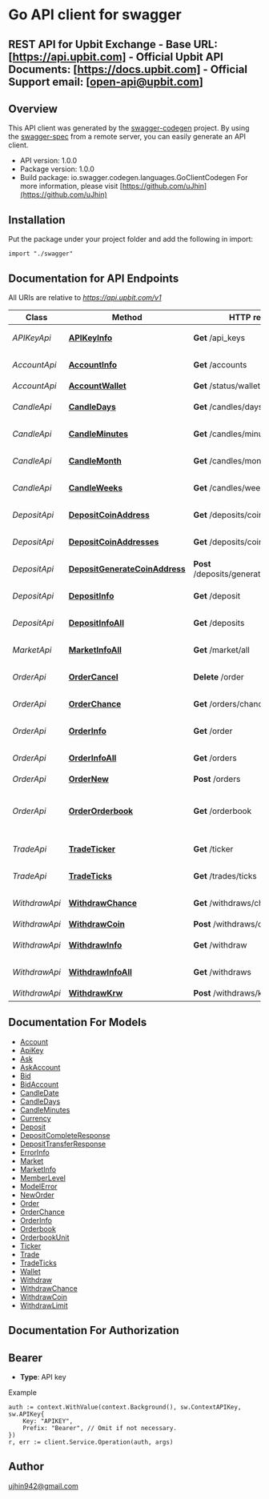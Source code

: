# Go API client for swagger

## REST API for Upbit Exchange - Base URL: [https://api.upbit.com] - Official Upbit API Documents: [https://docs.upbit.com] - Official Support email: [open-api@upbit.com] 

## Overview
This API client was generated by the [swagger-codegen](https://github.com/swagger-api/swagger-codegen) project.  By using the [swagger-spec](https://github.com/swagger-api/swagger-spec) from a remote server, you can easily generate an API client.

- API version: 1.0.0
- Package version: 1.0.0
- Build package: io.swagger.codegen.languages.GoClientCodegen
For more information, please visit [https://github.com/uJhin](https://github.com/uJhin)

## Installation
Put the package under your project folder and add the following in import:
```golang
import "./swagger"
```

## Documentation for API Endpoints

All URIs are relative to *https://api.upbit.com/v1*

Class | Method | HTTP request | Description
------------ | ------------- | ------------- | -------------
*APIKeyApi* | [**APIKeyInfo**](docs/APIKeyApi.md#apikeyinfo) | **Get** /api_keys | API 키 리스트 조회
*AccountApi* | [**AccountInfo**](docs/AccountApi.md#accountinfo) | **Get** /accounts | 전체 계좌 조회
*AccountApi* | [**AccountWallet**](docs/AccountApi.md#accountwallet) | **Get** /status/wallet | 입출금 현황
*CandleApi* | [**CandleDays**](docs/CandleApi.md#candledays) | **Get** /candles/days | 시세 캔들 조회 (일 단위)
*CandleApi* | [**CandleMinutes**](docs/CandleApi.md#candleminutes) | **Get** /candles/minutes/{unit} | 시세 캔들 조회 (분 단위)
*CandleApi* | [**CandleMonth**](docs/CandleApi.md#candlemonth) | **Get** /candles/months | 시세 캔들 조회 (월 단위)
*CandleApi* | [**CandleWeeks**](docs/CandleApi.md#candleweeks) | **Get** /candles/weeks | 시세 캔들 조회 (주 단위)
*DepositApi* | [**DepositCoinAddress**](docs/DepositApi.md#depositcoinaddress) | **Get** /deposits/coin_address | 개별 입금 주소 조회
*DepositApi* | [**DepositCoinAddresses**](docs/DepositApi.md#depositcoinaddresses) | **Get** /deposits/coin_addresses | 전체 입금 주소 조회
*DepositApi* | [**DepositGenerateCoinAddress**](docs/DepositApi.md#depositgeneratecoinaddress) | **Post** /deposits/generate_coin_address | 입금 주소 생성 요청
*DepositApi* | [**DepositInfo**](docs/DepositApi.md#depositinfo) | **Get** /deposit | 개별 입금 조회
*DepositApi* | [**DepositInfoAll**](docs/DepositApi.md#depositinfoall) | **Get** /deposits | 입금 리스트 조회
*MarketApi* | [**MarketInfoAll**](docs/MarketApi.md#marketinfoall) | **Get** /market/all | 마켓 코드 조회
*OrderApi* | [**OrderCancel**](docs/OrderApi.md#ordercancel) | **Delete** /order | 주문 취소 접수
*OrderApi* | [**OrderChance**](docs/OrderApi.md#orderchance) | **Get** /orders/chance | 주문 가능 정보
*OrderApi* | [**OrderInfo**](docs/OrderApi.md#orderinfo) | **Get** /order | 개별 주문 조회
*OrderApi* | [**OrderInfoAll**](docs/OrderApi.md#orderinfoall) | **Get** /orders | 주문 리스트 조회
*OrderApi* | [**OrderNew**](docs/OrderApi.md#ordernew) | **Post** /orders | 주문하기
*OrderApi* | [**OrderOrderbook**](docs/OrderApi.md#orderorderbook) | **Get** /orderbook | 시세 호가 정보(Orderbook) 조회
*TradeApi* | [**TradeTicker**](docs/TradeApi.md#tradeticker) | **Get** /ticker | 시세 Ticker 조회
*TradeApi* | [**TradeTicks**](docs/TradeApi.md#tradeticks) | **Get** /trades/ticks | 시세 체결 조회
*WithdrawApi* | [**WithdrawChance**](docs/WithdrawApi.md#withdrawchance) | **Get** /withdraws/chance | 출금 가능 정보
*WithdrawApi* | [**WithdrawCoin**](docs/WithdrawApi.md#withdrawcoin) | **Post** /withdraws/coin | 코인 출금하기
*WithdrawApi* | [**WithdrawInfo**](docs/WithdrawApi.md#withdrawinfo) | **Get** /withdraw | 개별 출금 조회
*WithdrawApi* | [**WithdrawInfoAll**](docs/WithdrawApi.md#withdrawinfoall) | **Get** /withdraws | 출금 리스트 조회
*WithdrawApi* | [**WithdrawKrw**](docs/WithdrawApi.md#withdrawkrw) | **Post** /withdraws/krw | 원화 출금하기


## Documentation For Models

 - [Account](docs/Account.md)
 - [ApiKey](docs/ApiKey.md)
 - [Ask](docs/Ask.md)
 - [AskAccount](docs/AskAccount.md)
 - [Bid](docs/Bid.md)
 - [BidAccount](docs/BidAccount.md)
 - [CandleDate](docs/CandleDate.md)
 - [CandleDays](docs/CandleDays.md)
 - [CandleMinutes](docs/CandleMinutes.md)
 - [Currency](docs/Currency.md)
 - [Deposit](docs/Deposit.md)
 - [DepositCompleteResponse](docs/DepositCompleteResponse.md)
 - [DepositTransferResponse](docs/DepositTransferResponse.md)
 - [ErrorInfo](docs/ErrorInfo.md)
 - [Market](docs/Market.md)
 - [MarketInfo](docs/MarketInfo.md)
 - [MemberLevel](docs/MemberLevel.md)
 - [ModelError](docs/ModelError.md)
 - [NewOrder](docs/NewOrder.md)
 - [Order](docs/Order.md)
 - [OrderChance](docs/OrderChance.md)
 - [OrderInfo](docs/OrderInfo.md)
 - [Orderbook](docs/Orderbook.md)
 - [OrderbookUnit](docs/OrderbookUnit.md)
 - [Ticker](docs/Ticker.md)
 - [Trade](docs/Trade.md)
 - [TradeTicks](docs/TradeTicks.md)
 - [Wallet](docs/Wallet.md)
 - [Withdraw](docs/Withdraw.md)
 - [WithdrawChance](docs/WithdrawChance.md)
 - [WithdrawCoin](docs/WithdrawCoin.md)
 - [WithdrawLimit](docs/WithdrawLimit.md)


## Documentation For Authorization

## Bearer
- **Type**: API key 

Example
```golang
auth := context.WithValue(context.Background(), sw.ContextAPIKey, sw.APIKey{
	Key: "APIKEY",
	Prefix: "Bearer", // Omit if not necessary.
})
r, err := client.Service.Operation(auth, args)
```

## Author

ujhin942@gmail.com

